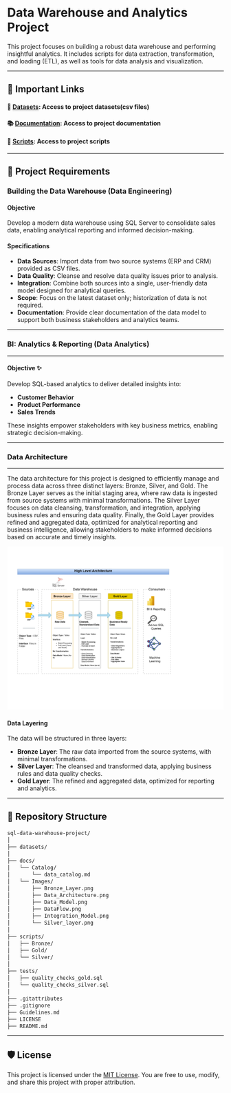 # Data Warehouse and Analytics Project

This project focuses on building a robust data warehouse and performing insightful analytics. It includes scripts for data extraction, transformation, and loading (ETL), as well as tools for data analysis and visualization.

---

## 🔗 Important Links

#### 📂 **[Datasets](datasets)**: Access to project datasets(csv files)

#### 📚 **[Documentation](docs)**: Access to project documentation

#### 📜 **[Scripts](scripts)**: Access to project scripts

---

## 🚀 Project Requirements

### Building the Data Warehouse (Data Engineering)

#### Objective

Develop a modern data warehouse using SQL Server to consolidate sales data, enabling analytical reporting and informed decision-making.

#### Specifications

* **Data Sources**: Import data from two source systems (ERP and CRM) provided as CSV files.
* **Data Quality**: Cleanse and resolve data quality issues prior to analysis.
* **Integration**: Combine both sources into a single, user-friendly data model designed for analytical queries.
* **Scope**: Focus on the latest dataset only; historization of data is not required.
* **Documentation**: Provide clear documentation of the data model to support both business stakeholders and analytics teams.

---

### BI: Analytics & Reporting (Data Analytics)

---

#### Objective ✨

Develop SQL-based analytics to deliver detailed insights into:

* **Customer Behavior**
* **Product Performance**
* **Sales Trends**

These insights empower stakeholders with key business metrics, enabling strategic decision-making.

---

### Data Architecture

---



The data architecture for this project is designed to efficiently manage and process data across three distinct layers: Bronze, Silver, and Gold. The Bronze Layer serves as the initial staging area, where raw data is ingested from source systems with minimal transformations. The Silver Layer focuses on data cleansing, transformation, and integration, applying business rules and ensuring data quality. Finally, the Gold Layer provides refined and aggregated data, optimized for analytical reporting and business intelligence, allowing stakeholders to make informed decisions based on accurate and timely insights.

![Data Architecture](docs/Images/Data_Architecture.png)

#### Data Layering

The data will be structured in three layers:

* **Bronze Layer**: The raw data imported from the source systems, with minimal transformations.
* **Silver Layer**: The cleansed and transformed data, applying business rules and data quality checks.
* **Gold Layer**: The refined and aggregated data, optimized for reporting and analytics.

---

## 📁 Repository Structure

```
sql-data-warehouse-project/
│
├── datasets/
│
├── docs/
│   └── Catalog/
│       └── data_catalog.md
│   └── Images/
│       ├── Bronze_Layer.png
│       ├── Data_Architecture.png
│       ├── Data_Model.png
│       ├── DataFlow.png
│       ├── Integration_Model.png
│       └── Silver_layer.png
│
├── scripts/
│   ├── Bronze/
│   ├── Gold/
│   └── Silver/
│
├── tests/
│   ├── quality_checks_gold.sql
│   └── quality_checks_silver.sql
│
├── .gitattributes
├── .gitignore
├── Guidelines.md
├── LICENSE
├── README.md
```

---

## 🛡️ License

This project is licensed under the [MIT License](LICENSE). You are free to use, modify, and share this project with proper attribution.
